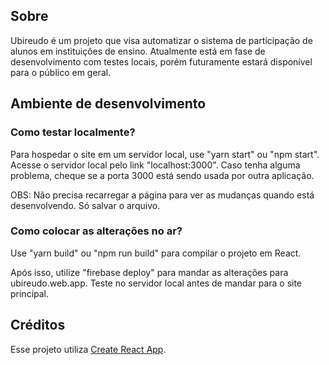 ## Sobre

Ubireudo é um projeto que visa automatizar o sistema de participação de alunos em instituições de ensino. Atualmente está em fase de desenvolvimento com testes locais, porém futuramente estará disponível para o público em geral.

## Ambiente de desenvolvimento

### Como testar localmente?

Para hospedar o site em um servidor local, use "yarn start" ou "npm start". Acesse o servidor local pelo link "localhost:3000". Caso tenha alguma problema, cheque se a porta 3000 está sendo usada por outra aplicação.

OBS: Não precisa recarregar a página para ver as mudanças quando está desenvolvendo. Só salvar o arquivo.

### Como colocar as alterações no ar?

Use "yarn build" ou "npm run build" para compilar o projeto em React.

Após isso, utilize "firebase deploy" para mandar as alterações para ubireudo.web.app. Teste no servidor local antes de mandar para o site principal.

## Créditos

Esse projeto utiliza [Create React App](https://github.com/facebook/create-react-app).